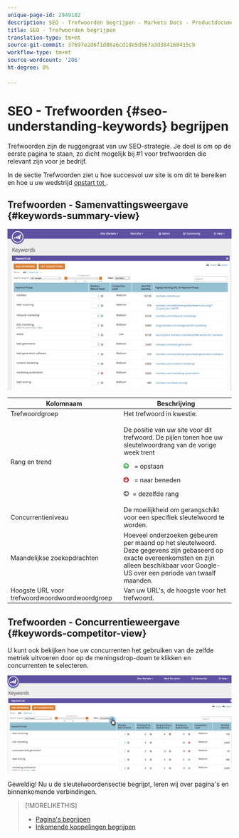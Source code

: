 ```yaml
---
unique-page-id: 2949182
description: SEO - Trefwoorden begrijpen - Marketo Docs - Productdocumentatie
title: SEO - Trefwoorden begrijpen
translation-type: tm+mt
source-git-commit: 37697e2d6f1d86a6cd1de5d567a3d384160415cb
workflow-type: tm+mt
source-wordcount: '206'
ht-degree: 0%

---
```



# SEO - Trefwoorden {#seo-understanding-keywords} begrijpen

Trefwoorden zijn de ruggengraat van uw SEO-strategie. Je doel is om op de eerste pagina te staan, zo dicht mogelijk bij #1 voor trefwoorden die relevant zijn voor je bedrijf.

In de sectie Trefwoorden ziet u hoe succesvol uw site is om dit te bereiken en hoe u uw wedstrijd [opstart tot ](/help/marketo/product-docs/additional-apps/seo/understanding-seo/seo-add-competitors.md).

## Trefwoorden - Samenvattingsweergave {#keywords-summary-view}

![](assets/image2014-9-17-21-3a44-3a25.png)

<table> 
 <thead> 
  <tr> 
   <th colspan="1" rowspan="1">Kolomnaam</th> 
   <th colspan="1" rowspan="1">Beschrijving</th> 
  </tr> 
 </thead> 
 <tbody> 
  <tr> 
   <td colspan="1" rowspan="1">Trefwoordgroep</td> 
   <td colspan="1" rowspan="1">Het trefwoord in kwestie.</td> 
  </tr> 
  <tr> 
   <td colspan="1" rowspan="1">Rang en trend</td> 
   <td colspan="1" rowspan="1"><p>De positie van uw site voor dit trefwoord. De pijlen tonen hoe uw sleutelwoordrang van de vorige week trent </p><p><img alt="—" src="assets/image2015-5-11-15-3a24-3a6.png" data-linked-resource-id="7514508" data-linked-resource-type="attachment" data-base-url="https://docs.marketo.com" data-linked-resource-container-id="2949182" title="—">  = opstaan</p><p><img alt="—" src="assets/image2015-5-11-15-3a18-3a3.png" data-linked-resource-id="7514505" data-linked-resource-type="attachment" data-base-url="https://docs.marketo.com" data-linked-resource-container-id="2949182" title="—"> = naar beneden</p><p> <img alt="—" src="assets/image2015-5-11-15-3a23-3a44.png" data-linked-resource-id="7514507" data-linked-resource-type="attachment" data-base-url="https://docs.marketo.com" data-linked-resource-container-id="2949182" title="—">= dezelfde rang</p></td> 
  </tr> 
  <tr> 
   <td colspan="1" rowspan="1">Concurrentieniveau</td> 
   <td colspan="1" rowspan="1">De moeilijkheid om gerangschikt voor een specifiek sleutelwoord te worden. </td> 
  </tr> 
  <tr> 
   <td colspan="1" rowspan="1">Maandelijkse zoekopdrachten</td> 
   <td colspan="1" rowspan="1">Hoeveel onderzoeken gebeuren per maand op het sleutelwoord. Deze gegevens zijn gebaseerd op exacte overeenkomsten en zijn alleen beschikbaar voor Google-US over een periode van twaalf maanden. </td> 
  </tr> 
  <tr> 
   <td colspan="1" rowspan="1">Hoogste URL voor trefwoordwoordwoordwoordgroep</td> 
   <td colspan="1" rowspan="1">Van uw URL's, de hoogste voor het trefwoord.</td> 
  </tr> 
 </tbody> 
</table>

## Trefwoorden - Concurrentieweergave {#keywords-competitor-view}

U kunt ook bekijken hoe uw concurrenten het gebruiken van de zelfde metriek uitvoeren door op de meningsdrop-down te klikken en concurrenten te selecteren.

![](assets/image2014-9-17-21-3a44-3a45.png)

Geweldig! Nu u de sleutelwoordensectie begrijpt, leren wij over pagina&#39;s en binnenkomende verbindingen.

>[!MORELIKETHIS]
>
>* [Pagina&#39;s begrijpen](/help/marketo/product-docs/additional-apps/seo/pages/seo-understanding-pages.md)
>* [Inkomende koppelingen begrijpen](/help/marketo/product-docs/additional-apps/seo/inbound-links/seo-understanding-inbound-links.md)

